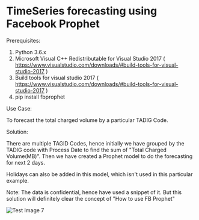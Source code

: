 # TimeSeries forecasting using Facebook Prophet

Prerequisites: 

1. Python 3.6.x
2. Microsoft Visual C++ Redistributable for Visual Studio 2017 ( https://www.visualstudio.com/downloads/#build-tools-for-visual-studio-2017  )
3. Build tools for visual studio 2017 ( https://www.visualstudio.com/downloads/#build-tools-for-visual-studio-2017  )
4. pip install fbprophet 

Use Case:

To forecast the total charged volume by a particular TADIG Code.

Solution:

There are multiple TAGID Codes, hence initially we have grouped by the TADIG code with Process Date to find the sum of "Total Charged Volume(MB)".
Then we have created a Prophet model to do the forecasting for next 2 days.

Holidays can also be added in this model, which isn't used in this particular example.

Note: The data is confidential, hence have used a snippet of it.
But this solution will definitely clear the concept of "How to use FB Prophet"


![Test Image 7](https://miro.medium.com/max/1326/1*olcxbeVPXeZyE69BxofgZQ.png)
